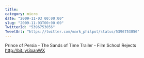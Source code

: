 ```yaml
---
title: 
category: micro
date: "2009-11-03 00:00:00"
slug: "2009-11-03T00:00:00"
TwitterId: "5396753056"
TweetUrl: "https://twitter.com/mark_philpot/status/5396753056"
---
```


Prince of Persia - The Sands of Time Trailer - Film School Rejects
http://bit.ly/3xanWX
